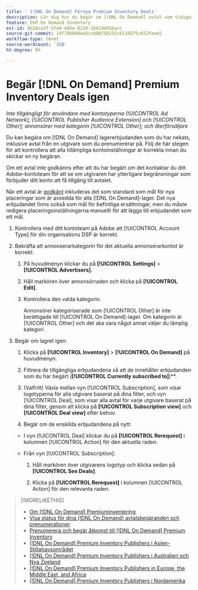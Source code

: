 ```yaml
---
title: ' [!DNL On Demand] Förnya Premium Inventory Deals'
description: Lär dig hur du begär om [!DNL On Demand] avtal som tidigare har nekats.
feature: DSP On Demand Inventory
exl-id: 8b28ca37-5fe8-445e-8210-1b81945bbacc
source-git-commit: 14f78b89dea8cc680756232c6116975c652feee5
workflow-type: tm+mt
source-wordcount: '350'
ht-degree: 0%

---
```


# Begär [!DNL On Demand] Premium Inventory Deals igen

*Inte tillgängligt för användare med kontotyperna [!UICONTROL Ad Network], [!UICONTROL Publisher Audience Extension] och [!UICONTROL Other]; annonsörer med kategorin [!UICONTROL Other]; och återförsäljare*

Du kan begära om [!DNL On Demand] lagererbjudanden som du har nekats, inklusive avtal från en utgivare som du prenumererar på. Följ de här stegen för att kontrollera att alla tillämpliga kontoinställningar är korrekta innan du skickar en ny begäran.

Om ett avtal inte godkänns efter att du har begärt om det kontaktar du ditt Adobe-kontoteam för att se om utgivaren har ytterligare begränsningar som förbjuder ditt konto att få tillgång till avtalet.

När ett avtal är [godkänt](/help/dsp/inventory/on-demand-inventory-view-status.md) inkluderas det som standard som mål för nya placeringar som är avsedda för alla [!DNL On Demand]-lager. Det nya erbjudandet finns också som mål för befintliga ersättningar, men du måste redigera placeringsinställningarna manuellt för att lägga till erbjudandet som ett mål.

1. Kontrollera med ditt kontoteam på Adobe att [!UICONTROL Account Type] för din organisations DSP är korrekt.

1. Bekräfta att annonserarkategorin för det aktuella annonserarkontot är korrekt:

   1. På huvudmenyn klickar du på **[!UICONTROL Settings]** > **[!UICONTROL Advertisers].**

   1. Håll markören över annonsörraden och klicka på **[!UICONTROL Edit]**.

   1. Kontrollera den valda kategorin.

      Annonsörer kategoriserade som [!UICONTROL Other] är inte berättigade till [!UICONTROL On Demand]-lager. Om kategorin är [!UICONTROL Other] och det ska vara något annat väljer du lämplig kategori <!-- [category](/help/dsp/admin/advertiser-settings.md) -->.

1. Begär om lagret igen:

   1. Klicka på **[!UICONTROL Inventory]** > **[!UICONTROL On Demand]** på huvudmenyn.

   1. Filtrera de tillgängliga erbjudandena så att de innehåller erbjudanden som du har begärt (**[!UICONTROL Currently subscribed to]**)**.

   1. (Valfritt) Växla mellan vyn [!UICONTROL Subscription], som visar logotyperna för alla utgivare baserat på dina filter, och vyn [!UICONTROL Deal], som visar alla avtal för varje utgivare baserat på dina filter, genom att klicka på **[!UICONTROL Subscription view]** och **[!UICONTROL Deal view]** efter behov.

   1. Begär om de enskilda erbjudandena på nytt:

   * I vyn [!UICONTROL Deal] klickar du på **[!UICONTROL Rerequest]** i kolumnen [!UICONTROL Action] för den aktuella raden.

   * Från vyn [!UICONTROL Subscription]:

      1. Håll markören över utgivarens logotyp och klicka sedan på **[!UICONTROL See Deals]**.

      1. Klicka på **[!UICONTROL Rerequest]** i kolumnen [!UICONTROL Action] för den relevanta raden.

>[!MORELIKETHIS]
>
>* [Om [!DNL On Demand] Premiuminventering](on-demand-inventory-about.md)
>* [Visa status för dina [!DNL On Demand] avtalsbegäranden och prenumerationer](on-demand-inventory-view-status.md)
>* [Prenumerera och begär åtkomst till [!DNL On Demand] Premium Inventory](on-demand-inventory-subscribe.md)
>* [[!DNL On Demand] Premium Inventory Publishers i Asien-Stillahavsområdet](on-demand-inventory-publishers-apac.md)
>* [[!DNL On Demand] Premium Inventory Publishers i Australien och Nya Zeeland](on-demand-inventory-publishers-anz.md)
>* [[!DNL On Demand] Premium Inventory Publishers in Europe, the Middle East, and Africa](on-demand-inventory-publishers-emea.md)
>* [[!DNL On Demand] Premium Inventory Publishers i Nordamerika](on-demand-inventory-publishers-na.md)

